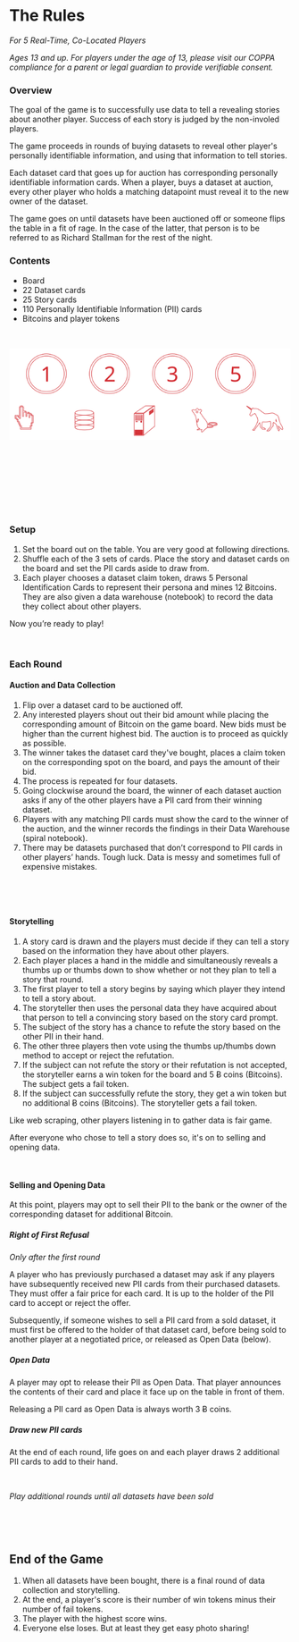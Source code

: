 # The Rules

_For 5 Real-Time, Co-Located Players_

_Ages 13 and up. For players under the age of 13, please visit our COPPA compliance for a parent or legal guardian to provide verifiable consent._

### Overview

The goal of the game is to successfully use data to tell a revealing stories about another player. Success of each story is judged by the non-involed players.

The game proceeds in rounds of buying datasets to reveal other player's personally identifiable information, and using that information to tell stories.

Each dataset card that goes up for auction has corresponding personally identifiable information cards. When a player, buys a dataset at auction, every other player who holds a matching datapoint must reveal it to the new owner of the dataset.

The game goes on until datasets have been auctioned off or someone flips the table in a fit of rage. In the case of the latter, that person is to be referred to as Richard Stallman for the rest of the night.

### Contents

* Board
* 22 Dataset cards
* 25 Story cards
* 110 Personally Identifiable Information (PII) cards
* Bitcoins and player tokens

&nbsp;

![Tokens](tokens.svg "Mouse Pancake Server Mouse Unicorn")

&nbsp;

&nbsp;

&nbsp;

&nbsp;

### Setup

1. Set the board out on the table. You are very good at following directions.
2. Shuffle each of the 3 sets of cards. Place the story and dataset cards on the board and set the PII cards aside to draw from. 
3. Each player chooses a dataset claim token, draws 5 Personal Identification Cards to represent their persona and mines 12 Ƀitcoins. They are also given a data warehouse (notebook) to record the data they collect about other players.

Now you’re ready to play!

&nbsp;

### Each Round

#### Auction and Data Collection

1. Flip over a dataset card to be auctioned off.
2. Any interested players shout out their bid amount while placing the corresponding amount of Bitcoin on the game board. New bids must be higher than the current highest bid. The auction is to proceed as quickly as possible. 
3. The winner takes the dataset card they've bought, places a claim token on the corresponding spot on the board, and pays the amount of their bid.
4. The process is repeated for four datasets.
5. Going clockwise around the board, the winner of each dataset auction asks if any of the other players have a PII card from their winning dataset.
6. Players with any matching PII cards must show the card to the winner of the auction, and the winner records the findings in their Data Warehouse (spiral notebook).
7. There may be datasets purchased that don’t correspond to PII cards in other players’ hands. Tough luck. Data is messy and sometimes full of expensive mistakes.

&nbsp;

&nbsp;

#### Storytelling

1. A story card is drawn and the players must decide if they can tell a story based on the information they have about other players. 
2. Each player places a hand in the middle and simultaneously reveals a thumbs up or thumbs down to show whether or not they plan to tell a story that round. 
3. The first player to tell a story begins by saying which player they intend to tell a story about. 
4. The storyteller then uses the personal data they have acquired about that person to tell a convincing story based on the story card prompt. 
5. The subject of the story has a chance to refute the story based on the other PII in their hand. 
6. The other three players then vote using the thumbs up/thumbs down method to accept or reject the refutation. 
7. If the subject can not refute the story or their refutation is not accepted, the storyteller earns a win token for the board and 5 Ƀ coins (Bitcoins). The subject gets a fail token.
8. If the subject can successfully refute the story, they get a win token but no additional Ƀ coins (Bitcoins). The storyteller gets a fail token.

Like web scraping, other players listening in to gather data is fair game.

After everyone who chose to tell a story does so, it's on to selling and opening data.

&nbsp;

#### Selling and Opening Data

At this point, players may opt to sell their PII to the bank or the owner of the corresponding dataset for additional Ƀitcoin.

##### Right of First Refusal

_Only after the first round_

A player who has previously purchased a dataset may ask if any players have subsequently received new PII cards from their purchased datasets. They must offer a fair price for each card. It is up to the holder of the PII card to accept or reject the offer.

Subsequently, if someone wishes to sell a PII card from a sold dataset, it must first be offered to the holder of that dataset card, before being sold to another player at a negotiated price, or released as Open Data (below).

##### Open Data

A player may opt to release their PII as Open Data. That player announces the contents of their card and place it face up on the table in front of them.

Releasing a PII card as Open Data is always worth 3 Ƀ coins.

##### Draw new PII cards

At the end of each round, life goes on and each player draws 2 additional PII cards to add to their hand.

&nbsp;


*Play additional rounds until all datasets have been sold*

&nbsp;

&nbsp;

## End of the Game

1. When all datasets have been bought, there is a final round of data collection and storytelling.
2. At the end, a player's score is their number of win tokens minus their number of fail tokens.
3. The player with the highest score wins. 
4. Everyone else loses. But at least they get easy photo sharing!
